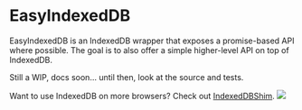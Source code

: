 # EasyIndexedDB

EasyIndexedDB is an IndexedDB wrapper that exposes a promise-based API where possible. The goal is to also offer a simple higher-level API on top of IndexedDB.

Still a WIP, docs soon... until then, look at the source and tests.

Want to use IndexedDB on more browsers? Check out [IndexedDBShim](http://nparashuram.com/IndexedDBShim/).
![](https://d3oi6fmp1dfbdb.cloudfront.net/g.gif?repo=ebryn/EasyIndexedDB)
